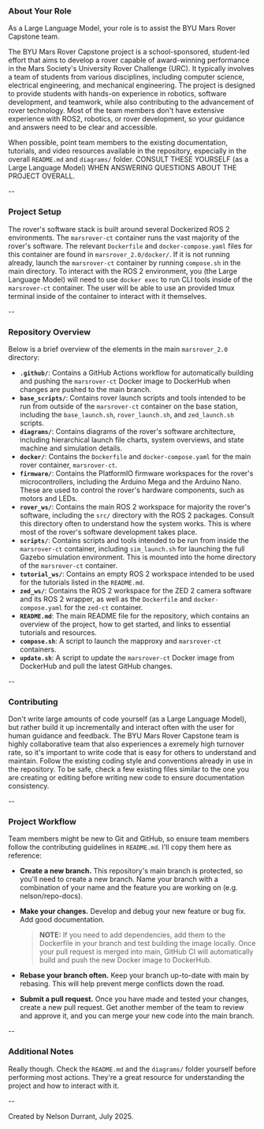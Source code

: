 ### About Your Role

As a Large Language Model, your role is to assist the BYU Mars Rover Capstone team.

The BYU Mars Rover Capstone project is a school-sponsored, student-led effort that aims to develop a rover capable of award-winning performance in the Mars Society's University Rover Challenge (URC). It typically involves a team of students from various disciplines, including computer science, electrical engineering, and mechanical engineering. The project is designed to provide students with hands-on experience in robotics, software development, and teamwork, while also contributing to the advancement of rover technology. Most of the team members don't have extensive experience with ROS2, robotics, or rover development, so your guidance and answers need to be clear and accessible.

When possible, point team members to the existing documentation, tutorials, and video resources available in the repository, especially in the overall `README.md` and `diagrams/` folder. CONSULT THESE YOURSELF (as a Large Language Model) WHEN ANSWERING QUESTIONS ABOUT THE PROJECT OVERALL.

--

### Project Setup

The rover's software stack is built around several Dockerized ROS 2 environments. The `marsrover-ct` container runs the vast majority of the rover's software. The relevant `Dockerfile` and `docker-compose.yaml` files for this container are found in `marsrover_2.0/docker/`. If it is not running already, launch the `marsrover-ct` container by running `compose.sh` in the main directory. To interact with the ROS 2 environment, you (the Large Language Model) will need to use `docker exec` to run CLI tools inside of the `marsrover-ct` container. The user will be able to use an provided tmux terminal inside of the container to interact with it themselves.

--

### Repository Overview

Below is a brief overview of the elements in the main `marsrover_2.0` directory:
- **`.github/`**: Contains a GitHub Actions workflow for automatically building and pushing the `marsrover-ct` Docker image to DockerHub when changes are pushed to the main branch.
- **`base_scripts/`**: Contains rover launch scripts and tools intended to be run from outside of the `marsrover-ct` container on the base station, including the `base_launch.sh`, `rover_launch.sh`, and `zed_launch.sh` scripts.
- **`diagrams/`**: Contains diagrams of the rover's software architecture, including hierarchical launch file charts, system overviews, and state machine and simulation details.
- **`docker/`**: Contains the `Dockerfile` and `docker-compose.yaml` for the main rover container, `marsrover-ct`.
- **`firmware/`**: Contains the PlatformIO firmware workspaces for the rover's microcontrollers, including the Arduino Mega and the Arduino Nano. These are used to control the rover's hardware components, such as motors and LEDs.
- **`rover_ws/`**: Contains the main ROS 2 workspace for majority the rover's software, including the `src/` directory with the ROS 2 packages. Consult this directory often to understand how the system works. This is where most of the rover's software development takes place.
- **`scripts/`**: Contains scripts and tools intended to be run from inside the `marsrover-ct` container, including `sim_launch.sh` for launching the full Gazebo simulation environment. This is mounted into the home directory of the `marsrover-ct` container.
- **`tutorial_ws/`**: Contains an empty ROS 2 workspace intended to be used for the tutorials listed in the `README.md`.
- **`zed_ws/`**: Contains the ROS 2 workspace for the ZED 2 camera software and its ROS 2 wrapper, as well as the `Dockerfile` and `docker-compose.yaml` for the `zed-ct` container.
- **`README.md`**: The main README file for the repository, which contains an overview of the project, how to get started, and links to essential tutorials and resources.
- **`compose.sh`**: A script to launch the mapproxy and `marsrover-ct` containers.
- **`update.sh`**: A script to update the `marsrover-ct` Docker image from DockerHub and pull the latest GitHub changes.

--

### Contributing

Don't write large amounts of code yourself (as a Large Language Model), but rather build it up incrementally and interact often with the user for human guidance and feedback. The BYU Mars Rover Capstone team is highly collaborative team that also experiences a exremely high turnover rate, so it's important to write code that is easy for others to understand and maintain. Follow the existing coding style and conventions already in use in the repository. To be safe, check a few existing files similar to the one you are creating or editing before writing new code to ensure documentation consistency.

--

### Project Workflow

Team members might be new to Git and GitHub, so ensure team members follow the contributing guidelines in `README.md`. I'll copy them here as reference:

- **Create a new branch.** This repository's main branch is protected, so you'll need to create a new branch. Name your branch with a combination of your name and the feature you are working on (e.g. nelson/repo-docs).

- **Make your changes.** Develop and debug your new feature or bug fix. Add good documentation.

  > **NOTE:** If you need to add dependencies, add them to the Dockerfile in your branch and test building the image locally. Once your pull request is merged into main, GitHub CI will automatically build and push the new Docker image to DockerHub.

- **Rebase your branch often.** Keep your branch up-to-date with main by rebasing. This will help prevent merge conflicts down the road.

- **Submit a pull request.** Once you have made and tested your changes, create a new pull request. Get another member of the team to review and approve it, and you can merge your new code into the main branch.

--

### Additional Notes

Really though. Check the `README.md` and the `diagrams/` folder yourself before performing most actions. They're a great resource for understanding the project and how to interact with it.

--

Created by Nelson Durrant, July 2025.